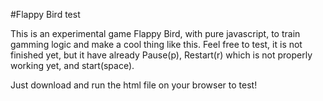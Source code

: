 #Flappy Bird test

This is an experimental game Flappy Bird, with pure javascript, to train gamming logic and make a cool thing like this. 
Feel free to test, it is not finished yet, but it have already Pause(p), Restart(r) which is not properly working yet, and start(space).

Just download and run the html file on your browser to test!
